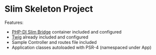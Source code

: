 # Slim Skeleton Project

Features:
*   [PHP-DI Slim Bridge](https://github.com/PHP-DI/Slim-Bridge) container included and configured
*   [Twig](http://twig.sensiolabs.org/) already included and configured
*   Sample Controller and routes file included
*   Application classes autoloaded with PSR-4 (namespaced under App)